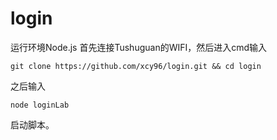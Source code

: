 # login
运行环境Node.js
首先连接Tushuguan的WIFI，然后进入cmd输入
```
git clone https://github.com/xcy96/login.git && cd login
```
之后输入
```
node loginLab
```
启动脚本。